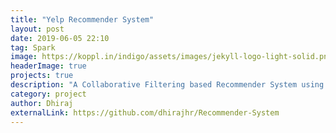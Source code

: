 ```yaml
---
title: "Yelp Recommender System"
layout: post
date: 2019-06-05 22:10
tag: Spark
image: https://koppl.in/indigo/assets/images/jekyll-logo-light-solid.png
headerImage: true
projects: true
description: "A Collaborative Filtering based Recommender System using Spark and Scala."
category: project
author: Dhiraj
externalLink: https://github.com/dhirajhr/Recommender-System
---
```


